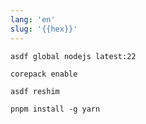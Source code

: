 ```yaml
---
lang: 'en'
slug: '{{hex}}'
---
```


```
asdf global nodejs latest:22
```

```
corepack enable
```

```
asdf reshim
```

```
pnpm install -g yarn
```
